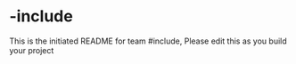 # -include
This is the initiated README for team #include, Please edit this as you build your project

